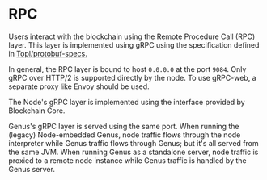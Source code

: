 # RPC

Users interact with the blockchain using the Remote Procedure Call (RPC) layer. This layer is implemented using gRPC using the specification defined in [Topl/protobuf-specs.](https://github.com/PlasmaLaboratories/plasma-protobuf-specs)

In general, the RPC layer is bound to host `0.0.0.0` at the port `9084`. Only gRPC over HTTP/2 is supported directly by the node. To use gRPC-web, a separate proxy like Envoy should be used.

The Node's gRPC layer is implemented using the interface provided by Blockchain Core.

Genus's gRPC layer is served using the same port. When running the (legacy) Node-embedded Genus, node traffic flows through the node interpreter while Genus traffic flows through Genus; but it's all served from the same JVM. When running Genus as a standalone server, node traffic is proxied to a remote node instance while Genus traffic is handled by the Genus server.
